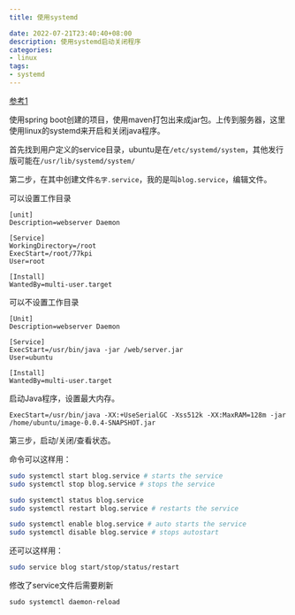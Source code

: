 ```yaml
---
title: 使用systemd

date: 2022-07-21T23:40:40+08:00
description: 使用systemd启动关闭程序
categories:
- linux
tags:
- systemd
---
```


[参考1](https://stackoverflow.com/a/28704296/6021280)

使用spring boot创建的项目，使用maven打包出来成jar包。上传到服务器，这里使用linux的systemd来开启和关闭java程序。

首先找到用户定义的service目录，ubuntu是在`/etc/systemd/system`，其他发行版可能在`/usr/lib/systemd/system/`

第二步，在其中创建文件`名字.service`，我的是叫`blog.service`，编辑文件。

可以设置工作目录
```shell
[unit]
Description=webserver Daemon

[Service]
WorkingDirectory=/root
ExecStart=/root/77kpi
User=root

[Install]
WantedBy=multi-user.target
```

可以不设置工作目录
```
[Unit]
Description=webserver Daemon

[Service]
ExecStart=/usr/bin/java -jar /web/server.jar
User=ubuntu

[Install]
WantedBy=multi-user.target
```

启动Java程序，设置最大内存。
```
ExecStart=/usr/bin/java -XX:+UseSerialGC -Xss512k -XX:MaxRAM=128m -jar /home/ubuntu/image-0.0.4-SNAPSHOT.jar
```

第三步，启动/关闭/查看状态。

命令可以这样用：

```bash
sudo systemctl start blog.service # starts the service
sudo systemctl stop blog.service # stops the service

sudo systemctl status blog.service
sudo systemctl restart blog.service # restarts the service

sudo systemctl enable blog.service # auto starts the service
sudo systemctl disable blog.service # stops autostart
```

还可以这样用：

```bash
sudo service blog start/stop/status/restart
```

修改了service文件后需要刷新
```
sudo systemctl daemon-reload
```